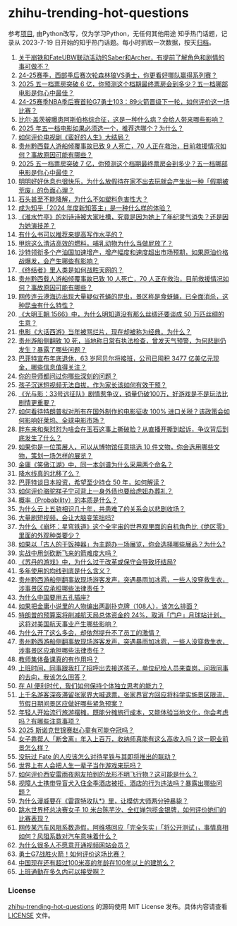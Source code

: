 # zhihu-trending-hot-questions
参考[项目](https://github.com/justjavac/zhihu-trending-hot-questions), 由Python改写，仅为学习Python，无任何其他用途
知乎热门话题，记录从 2023-7-19
日开始的知乎热门话题。每小时抓取一次数据，按天[归档](./data)。
<!-- BEGIN -->
<!-- 最后更新时间 2025-05-05 10:27:34.163278 -->
1. [关于崩铁和FateUBW联动活动的Saber和Archer，有提前了解角色和剧情的事可做不？](https://www.zhihu.com/question/1902148021543731496)
1. [24-25赛季，西部季后赛次轮森林狼VS勇士，你更看好哪队赢得系列赛？](https://www.zhihu.com/question/1902681272041595428)
1. [2025 五一档票房突破 6 亿，你预测这个档期最终票房会到多少？五一档哪部电影是你心中最佳？](https://www.zhihu.com/question/1902385432391574711)
1. [24-25赛季NBA季后赛首轮G7勇士103：89火箭晋级下一轮，如何评价这一场比赛？](https://www.zhihu.com/question/1902666742221771061)
1. [比尔·盖茨被曝患阿斯伯格综合征，这是一种什么病？会给人带来哪些影响？](https://www.zhihu.com/question/1901715604848730914)
1. [2025 年五一档电影如果必须选一个，推荐选哪个？为什么？](https://www.zhihu.com/question/1900825910581629232)
1. [如何评价电视剧《蛮好的人生》大结局？](https://www.zhihu.com/question/1901744671237075605)
1. [贵州黔西载人游船倾覆事故已致 9 人死亡，70 人正在救治，目前救援情况如何？事故原因可能有哪些？](https://www.zhihu.com/question/1902447602831685065)
1. [2025 五一档票房突破 7 亿，你预测这个档期最终票房会到多少？五一档哪部电影是你心中最佳？](https://www.zhihu.com/question/1902385432391574711)
1. [明明好好休息也很快乐，为什么放假待在家不出去玩就会产生出一种「假期被荒废」的负面心理？](https://www.zhihu.com/question/1899937390069507612)
1. [石头甚至不能降解，为什么不如塑料危害性大？](https://www.zhihu.com/question/1890847255059230873)
1. [成为知乎「2024 年度新知答主」是一种什么样的体验？](https://www.zhihu.com/question/1900600491571939043)
1. [《淮水竹亭》的刘诗诗被大家吐槽，究竟是因为她上了年纪灵气消失？还是因为她演技差？](https://www.zhihu.com/question/1901643134993170637)
1. [有什么书可以推荐来提高写作水平的？](https://www.zhihu.com/question/11935537078)
1. [甲烷这么清洁高效的燃料，哺乳动物为什么当做屁放了？](https://www.zhihu.com/question/1901772320437176227)
1. [沙特领衔多个产油国加速增产，增产幅度和速度超出市场预期，如果原油价格战爆发，会产生哪些有影响？](https://www.zhihu.com/question/1902433815466599946)
1. [《终结者》里人类是如何战胜天网的？](https://www.zhihu.com/question/321013485)
1. [贵州黔西载人游船倾覆事故已致 10 人死亡，70 人正在救治，目前救援情况如何？事故原因可能有哪些？](https://www.zhihu.com/question/1902447602831685065)
1. [网传连云港海边出现大量疑似苍蝇的昆虫，景区称是食蚜蝇，已全面消杀，这种昆虫有什么特性？](https://www.zhihu.com/question/1902031128044463753)
1. [《大明王朝 1566》中，为什么明知道没有那么丝绸还要谈成 50 万匹丝绸的生意？](https://www.zhihu.com/question/1900988804141133898)
1. [电影《大话西游》当年被骂烂片，现在却被称为经典，为什么？](https://www.zhihu.com/question/301436943)
1. [贵州游船侧翻致 10 死，当地称日常有执法检查，曾发天气预警，为何悲剧仍发生？暴露了哪些问题？](https://www.zhihu.com/question/1902679450086237352)
1. [巴菲特宣布年底退休，63 岁阿贝尔将接班，公司已囤积 3477 亿美亿元现金，哪些信息值得关注？](https://www.zhihu.com/question/1902313765539668566)
1. [你的导师都问过你哪些深刻的问题？](https://www.zhihu.com/question/526285550)
1. [孩子沉迷短视频无法自拔，作为家长该如何有效干预？](https://www.zhihu.com/question/1902742048831959053)
1. [《光与影：33号远征队》剧情惹争议，销量仍破100万，好游戏是不是玩法比剧情更重要？](https://www.zhihu.com/question/1899906720140100384)
1. [如何看待特朗普拟对所有在国外制作的电影征收 100% 进口关税？该政策会如何影响好莱坞、全球电影市场？](https://www.zhihu.com/question/1902653233475843964)
1. [胖东来和柴怼怼为啥会在玉石这事上撕破脸？从直播开撕到起诉，争议背后到底发生了什么？](https://www.zhihu.com/question/1901421616153499132)
1. [如果你是一位策展人，可以从博物馆任意挑选 10 件文物，你会选用哪些文物，策划一场怎样的展览？](https://www.zhihu.com/question/1895488301500191691)
1. [金庸《笑傲江湖》中，同一本剑谱为什么采用两个命名？](https://www.zhihu.com/question/1896870169315353556)
1. [降水线真的北移了么？](https://www.zhihu.com/question/658045420)
1. [巴菲特谈日本投资，希望至少持仓 50 年，如何解读？](https://www.zhihu.com/question/1902119782486075241)
1. [如何评价骆驼祥子宁可背上一身外债也要给虎妞办葬礼？](https://www.zhihu.com/question/1885953061324829740)
1. [概率（Probability）的本质是什么？](https://www.zhihu.com/question/26895086)
1. [为什么云上五骁相识几十年，共患难了的关系会以悲剧收场？](https://www.zhihu.com/question/654946756)
1. [大量刷短视频，会让大脑变笨拙吗?](https://www.zhihu.com/question/644250497)
1. [为什么《崩坏：星穹铁道》这个全宇宙的世界观里面的自机角色比《绝区零》里面的外观种类要少？](https://www.zhihu.com/question/1902398729404790072)
1. [如果以「古人的干饭神器」为主题办一场展览，你会选择哪些展品？为什么?](https://www.zhihu.com/question/1895445335381356752)
1. [实战中用剑砍断飞来的箭难度大吗？](https://www.zhihu.com/question/1900915521513304326)
1. [《苏丹的游戏》中，为什么过于改革或保守会导致坏结局?](https://www.zhihu.com/question/1898535522231641677)
1. [多年使用的均线到底是什么含义？](https://www.zhihu.com/question/50429819)
1. [贵州黔西游船侧翻事故现场游客发声，突遇暴雨加冰雹，一些人没穿救生衣，涉事景区应承担哪些法律责任？](https://www.zhihu.com/question/1902489527680989144)
1. [为什么中国要用五孔插座?](https://www.zhihu.com/question/333776081)
1. [如果把金庸小说里的人物编出两副扑克牌（108人），该怎么排面？](https://www.zhihu.com/question/1034536881)
1. [特朗普的预算案将削减航天局总体资金的 24%，取消「门户」月球站计划，这将对美国航天事业产生哪些影响？](https://www.zhihu.com/question/1902086135531959323)
1. [为什么开了这么多会，却依然提升不了员工的激情？](https://www.zhihu.com/question/653951784)
1. [贵州黔西游船侧翻事故现场游客发声，突遇暴雨加冰雹，一些人没穿救生衣，涉事景区应承担哪些法律责任？](https://www.zhihu.com/question/1902489527680989144)
1. [教师集体备课真的有作用吗？](https://www.zhihu.com/question/1900465330565911807)
1. [上班时间，同事跟我打了招呼出去接送孩子，单位纪检人员来查岗，问我同事的去向，我该怎么回答？](https://www.zhihu.com/question/1893604900925076922)
1. [在 AI 便利时代，我们如何保持个体独立思考的能力？](https://www.zhihu.com/question/1899868096996570467)
1. [上千名游客深夜滞留张家界大喊退票，张家界官方回应将科学实施景区限流，节假日期间景区应做好哪些紧急预案？](https://www.zhihu.com/question/1902064820200630065)
1. [年轻人开始流行旅游摆摊，既能分摊旅行成本，又能体验当地文化，你会考虑吗？有哪些注意事项？](https://www.zhihu.com/question/1901579261678151517)
1. [2025 斯诺克世锦赛赵心童有可能夺冠吗？](https://www.zhihu.com/question/1900842171894068951)
1. [女子靠帮人「断舍离」年入上百万，收纳师真能有这么高收入吗？这一职业前景怎么样？](https://www.zhihu.com/question/1902404497248056957)
1. [没玩过 Fate 的人应该怎么对待星铁与其即将推出的联动？](https://www.zhihu.com/question/1902147239578670740)
1. [世界上有人会把人生一辈子当作游戏来玩吗？](https://www.zhihu.com/question/310455395)
1. [如何评价西安雷雨夜网友拍到的龙形不明飞行物？这可能是什么？](https://www.zhihu.com/question/1902077505088787049)
1. [视障人士携带导盲犬入住全季酒店被拒，酒店的行为违法吗？暴露出哪些问题？](https://www.zhihu.com/question/1902424982971183724)
1. [为什么漫威要在《雷霆特攻队*》里，让模仿大师两分钟暴毙？](https://www.zhihu.com/question/1901352690442831573)
1. [跳水世界杯总决赛女子 10 米台陈芋汐、全红婵包揽金银牌，如何评价她们的比赛表现？](https://www.zhihu.com/question/1902073180283166808)
1. [网传某汽车风阻系数造假，阿维塔回应「完全失实」「将公开测试」，事情真相如何？风阻系数对汽车意味着什么？](https://www.zhihu.com/question/1902117958920169074)
1. [为什么很多人不愿意开通视频网站会员？](https://www.zhihu.com/question/63880227)
1. [勇士G7战胜火箭！如何评价这场比赛？](https://www.zhihu.com/question/1902678849659052362)
1. [中国现在还有超过100米高的年龄在100年以上的建筑么？](https://www.zhihu.com/question/1896573113350734371)
1. [上班通勤在多久内可以接受啊？](https://www.zhihu.com/question/12996127786)
<!-- END -->
### License
[zhihu-trending-hot-questions](https://github.com/yaogengzhu/zhihu-trending-hot-questions)
的源码使用 MIT License 发布。具体内容请查看 [LICENSE](./LICENSE) 文件。
